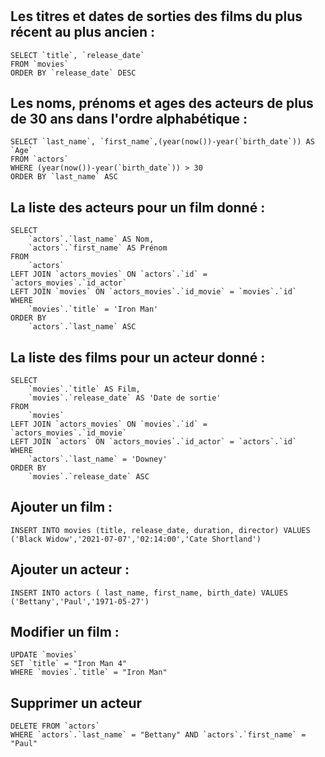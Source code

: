 # 

## Les titres et dates de sorties des films du plus récent au plus ancien :
```
SELECT `title`, `release_date`
FROM `movies`
ORDER BY `release_date` DESC
```

## Les noms, prénoms et ages des acteurs de plus de 30 ans dans l'ordre alphabétique :

```
SELECT `last_name`, `first_name`,(year(now())-year(`birth_date`)) AS `Age` 
FROM `actors` 
WHERE (year(now())-year(`birth_date`)) > 30 
ORDER BY `last_name` ASC
```

## La liste des acteurs pour un film donné : 

```
SELECT 
	`actors`.`last_name` AS Nom,
	`actors`.`first_name` AS Prénom
FROM 
	`actors`
LEFT JOIN `actors_movies` ON `actors`.`id` = `actors_movies`.`id_actor`  
LEFT JOIN `movies` ON `actors_movies`.`id_movie` = `movies`.`id`  
WHERE 
	`movies`.`title` = 'Iron Man'  
ORDER BY 
	`actors`.`last_name` ASC
```

## La liste des films pour un acteur donné :

```
SELECT 
	`movies`.`title` AS Film,
	`movies`.`release_date` AS 'Date de sortie' 
FROM 
	`movies`
LEFT JOIN `actors_movies` ON `movies`.`id` = `actors_movies`.`id_movie`  
LEFT JOIN `actors` ON `actors_movies`.`id_actor` = `actors`.`id`  
WHERE 
	`actors`.`last_name` = 'Downey'  
ORDER BY 
	`movies`.`release_date` ASC
```

## Ajouter un film : 
```
INSERT INTO movies (title, release_date, duration, director) VALUES 
('Black Widow','2021-07-07','02:14:00','Cate Shortland')
```

## Ajouter un acteur : 
```
INSERT INTO actors ( last_name, first_name, birth_date) VALUES
('Bettany','Paul','1971-05-27')
```
## Modifier un film : 
```
UPDATE `movies`
SET `title` = "Iron Man 4"
WHERE `movies`.`title` = "Iron Man"
```

## Supprimer un acteur
```
DELETE FROM `actors`
WHERE `actors`.`last_name` = "Bettany" AND `actors`.`first_name` = "Paul"
```
